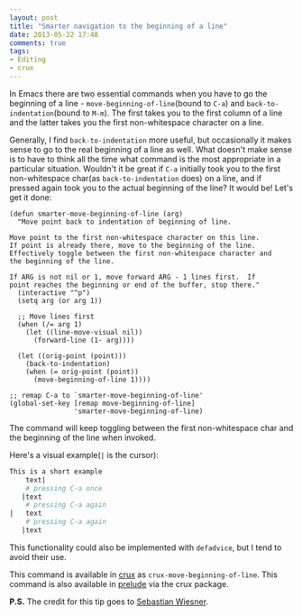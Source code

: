 ```yaml
---
layout: post
title: "Smarter navigation to the beginning of a line"
date: 2013-05-22 17:48
comments: true
tags:
- Editing
- crux
---
```


In Emacs there are two essential commands when you have to go the
beginning of a line - `move-beginning-of-line`(bound to `C-a`) and
`back-to-indentation`(bound to `M-m`). The first takes you to the
first column of a line and the latter takes you the first non-whitespace
character on a line.

Generally, I find `back-to-indentation` more useful, but occasionally
it makes sense to go to the real beginning of a line as well. What
doesn't make sense is to have to think all the time what command is
the most appropriate in a particular situation. Wouldn't it be great
if `C-a` initially took you to the first non-whitespace char(as
`back-to-indentation` does) on a line, and if pressed again took
you to the actual beginning of the line? It would be! Let's get it
done:

``` elisp
(defun smarter-move-beginning-of-line (arg)
  "Move point back to indentation of beginning of line.

Move point to the first non-whitespace character on this line.
If point is already there, move to the beginning of the line.
Effectively toggle between the first non-whitespace character and
the beginning of the line.

If ARG is not nil or 1, move forward ARG - 1 lines first.  If
point reaches the beginning or end of the buffer, stop there."
  (interactive "^p")
  (setq arg (or arg 1))

  ;; Move lines first
  (when (/= arg 1)
    (let ((line-move-visual nil))
      (forward-line (1- arg))))

  (let ((orig-point (point)))
    (back-to-indentation)
    (when (= orig-point (point))
      (move-beginning-of-line 1))))

;; remap C-a to `smarter-move-beginning-of-line'
(global-set-key [remap move-beginning-of-line]
                'smarter-move-beginning-of-line)
```

The command will keep toggling between the first non-whitespace char
and the beginning of the line when invoked.

Here's a visual example(`|` is the cursor):

``` bash
This is a short example
    text|
    # pressing C-a once
   |text
    # pressing C-a again
|   text
    # pressing C-a again
   |text
```

This functionality could also be implemented with `defadvice`, but I tend to avoid their use.

This command is available in [crux](https://github.com/bbatsov/crux) as
`crux-move-beginning-of-line`. This command is also available in
[prelude](https://github.com/bbatsov/prelude) via the crux package.

**P.S.** The credit for this tip goes to [Sebastian Wiesner](https://github.com/lunaryorn).
